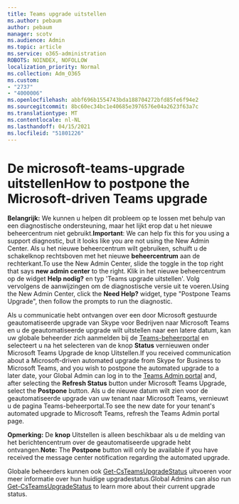 ```yaml
---
title: Teams upgrade uitstellen
ms.author: pebaum
author: pebaum
manager: scotv
ms.audience: Admin
ms.topic: article
ms.service: o365-administration
ROBOTS: NOINDEX, NOFOLLOW
localization_priority: Normal
ms.collection: Adm_O365
ms.custom:
- "2737"
- "4000006"
ms.openlocfilehash: abbf696b1554743bda188704272bfd85fe6f94e2
ms.sourcegitcommit: 8bc60ec34bc1e40685e3976576e04a2623f63a7c
ms.translationtype: MT
ms.contentlocale: nl-NL
ms.lasthandoff: 04/15/2021
ms.locfileid: "51801226"
---
```

# <a name="how-to-postpone-the-microsoft-driven-teams-upgrade"></a><span data-ttu-id="40c68-102">De microsoft-teams-upgrade uitstellen</span><span class="sxs-lookup"><span data-stu-id="40c68-102">How to postpone the Microsoft-driven Teams upgrade</span></span>

<span data-ttu-id="40c68-103">**Belangrijk:** We kunnen u helpen dit probleem op te lossen met behulp van een diagnostische ondersteuning, maar het lijkt erop dat u het nieuwe beheercentrum niet gebruikt.</span><span class="sxs-lookup"><span data-stu-id="40c68-103">**Important**: We can help fix this for you using a support diagnostic, but it looks like you are not using the New Admin Center.</span></span> <span data-ttu-id="40c68-104">Als u het nieuwe beheercentrum wilt gebruiken, schuift u de schakelknop rechtsboven met het nieuwe **beheercentrum** aan de rechterkant.</span><span class="sxs-lookup"><span data-stu-id="40c68-104">To use the New Admin Center, slide the toggle in the top right that says **new admin center** to the right.</span></span> <span data-ttu-id="40c68-105">Klik in het nieuwe beheercentrum op de widget **Help nodig?** en typ 'Teams upgrade uitstellen'. Volg vervolgens de aanwijzingen om de diagnostische versie uit te voeren.</span><span class="sxs-lookup"><span data-stu-id="40c68-105">Using the New Admin Center, click the **Need Help?** widget, type "Postpone Teams Upgrade", then follow the prompts to run the diagnostic.</span></span>

<span data-ttu-id="40c68-106">Als u communicatie hebt ontvangen over een door Microsoft gestuurde geautomatiseerde upgrade van Skype voor Bedrijven naar Microsoft Teams en u de geautomatiseerde upgrade wilt uitstellen naar  een latere datum, kan uw globale beheerder zich aanmelden bij de [Teams-beheerportal](https://admin.teams.microsoft.com/dashboard) en selecteert u na het selecteren van de knop **Status** vernieuwen onder Microsoft Teams Upgrade de knop Uitstellen.</span><span class="sxs-lookup"><span data-stu-id="40c68-106">If you received communication about a Microsoft-driven automated upgrade from Skype for Business to Microsoft Teams, and you wish to postpone the automated upgrade to a later date, your Global Admin can log in to the [Teams Admin portal](https://admin.teams.microsoft.com/dashboard) and, after selecting the **Refresh Status** button under Microsoft Teams Upgrade, select the **Postpone** button.</span></span> <span data-ttu-id="40c68-107">Als u de nieuwe datum wilt zien voor de geautomatiseerde upgrade van uw tenant naar Microsoft Teams, vernieuwt u de pagina Teams-beheerportal.</span><span class="sxs-lookup"><span data-stu-id="40c68-107">To see the new date for your tenant's automated upgrade to Microsoft Teams, refresh the Teams Admin portal page.</span></span>

<span data-ttu-id="40c68-108">**Opmerking:** De **knop** Uitstellen is alleen beschikbaar als u de melding van het berichtencentrum over de geautomatiseerde upgrade hebt ontvangen.</span><span class="sxs-lookup"><span data-stu-id="40c68-108">**Note:** The **Postpone** button will only be available if you have received the message center notification regarding the automated upgrade.</span></span> 

<span data-ttu-id="40c68-109">Globale beheerders kunnen ook [Get-CsTeamsUpgradeStatus](https://docs.microsoft.com/powershell/module/skype/get-csteamsupgradestatus?view=skype-ps) uitvoeren voor meer informatie over hun huidige upgradestatus.</span><span class="sxs-lookup"><span data-stu-id="40c68-109">Global Admins can also run [Get-CsTeamsUpgradeStatus](https://docs.microsoft.com/powershell/module/skype/get-csteamsupgradestatus?view=skype-ps) to learn more about their current upgrade status.</span></span>
